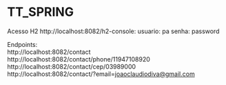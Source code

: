 # TT_SPRING

Acesso H2 http://localhost:8082/h2-console:
usuario: pa
senha: password

Endpoints:
<br>
http://localhost:8082/contact
<br>
http://localhost:8082/contact/phone/11947108920
<br>
http://localhost:8082/contact/cep/03989000
<br>
http://localhost:8082/contact/?email=joaoclaudiodiva@gmail.com
